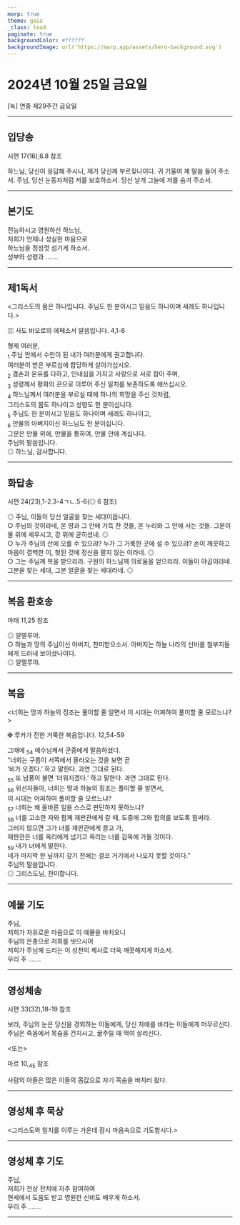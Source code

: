 ```yaml
---
marp: true
theme: gaia
_class: lead
paginate: true
backgroundColor: #ffffff
backgroundImage: url('https://marp.app/assets/hero-background.svg')
---
```


# 2024년 10월 25일 금요일

[녹] 연중 제29주간 금요일  




---

## 입당송

시편 17(16),6.8 참조

하느님, 당신이 응답해 주시니, 제가 당신께 부르짖나이다. 귀 기울여 제 말씀 들어 주소서. 주님, 당신 눈동자처럼 저를 보호하소서. 당신 날개 그늘에 저를 숨겨 주소서.  
  


---

## 본기도

전능하시고 영원하신 하느님,  
저희가 언제나 성실한 마음으로  
하느님을 정성껏 섬기게 하소서.  
성부와 성령과 …….  
  


---

## 제1독서

<그리스도의 몸은 하나입니다. 주님도 한 분이시고 믿음도 하나이며 세례도 하나입니다.>

▥ 사도 바오로의 에페소서 말씀입니다. 4,1-6

형제 여러분,  
<sub>1</sub> 주님 안에서 수인이 된 내가 여러분에게 권고합니다.  
여러분이 받은 부르심에 합당하게 살아가십시오.  
<sub>2</sub> 겸손과 온유를 다하고, 인내심을 가지고 사랑으로 서로 참아 주며,  
<sub>3</sub> 성령께서 평화의 끈으로 이루어 주신 일치를 보존하도록 애쓰십시오.  
<sub>4</sub> 하느님께서 여러분을 부르실 때에 하나의 희망을 주신 것처럼,  
그리스도의 몸도 하나이고 성령도 한 분이십니다.  
<sub>5</sub> 주님도 한 분이시고 믿음도 하나이며 세례도 하나이고,  
<sub>6</sub> 만물의 아버지이신 하느님도 한 분이십니다.  
그분은 만물 위에, 만물을 통하여, 만물 안에 계십니다.  
주님의 말씀입니다.  
◎ 하느님, 감사합니다.  
  


---

## 화답송

시편 24(23),1-2.3-4ㄱㄴ.5-6(◎ 6 참조)

◎ 주님, 이들이 당신 얼굴을 찾는 세대이옵니다.  
○ 주님의 것이라네, 온 땅과 그 안에 가득 찬 것들, 온 누리와 그 안에 사는 것들. 그분이 물 위에 세우시고, 강 위에 굳히셨네. ◎  
○ 누가 주님의 산에 오를 수 있으랴? 누가 그 거룩한 곳에 설 수 있으랴? 손이 깨끗하고 마음이 결백한 이, 헛된 것에 정신을 팔지 않는 이라네. ◎  
○ 그는 주님께 복을 받으리라. 구원의 하느님께 의로움을 얻으리라. 이들이 야곱이라네. 그분을 찾는 세대, 그분 얼굴을 찾는 세대라네. ◎  
  


---

## 복음 환호송

마태 11,25 참조

◎ 알렐루야.  
○ 하늘과 땅의 주님이신 아버지, 찬미받으소서. 아버지는 하늘 나라의 신비를 철부지들에게 드러내 보이셨나이다.  
◎ 알렐루야.  
  


---

## 복음

<너희는 땅과 하늘의 징조는 풀이할 줄 알면서 이 시대는 어찌하여 풀이할 줄 모르느냐?>

✠ 루카가 전한 거룩한 복음입니다. 12,54-59

그때에 <sub>54</sub> 예수님께서 군중에게 말씀하셨다.  
“너희는 구름이 서쪽에서 올라오는 것을 보면 곧  
‘비가 오겠다.’ 하고 말한다. 과연 그대로 된다.  
<sub>55</sub> 또 남풍이 불면 ‘더워지겠다.’ 하고 말한다. 과연 그대로 된다.  
<sub>56</sub> 위선자들아, 너희는 땅과 하늘의 징조는 풀이할 줄 알면서,  
이 시대는 어찌하여 풀이할 줄 모르느냐?  
<sub>57</sub> 너희는 왜 올바른 일을 스스로 판단하지 못하느냐?  
<sub>58</sub> 너를 고소한 자와 함께 재판관에게 갈 때, 도중에 그와 합의를 보도록 힘써라.  
그러지 않으면 그가 너를 재판관에게 끌고 가,  
재판관은 너를 옥리에게 넘기고 옥리는 너를 감옥에 가둘 것이다.  
<sub>59</sub> 내가 너에게 말한다.  
네가 마지막 한 닢까지 갚기 전에는 결코 거기에서 나오지 못할 것이다.”  
주님의 말씀입니다.  
◎ 그리스도님, 찬미합니다.  
  


---

## 예물 기도

주님,  
저희가 자유로운 마음으로 이 예물을 바치오니  
주님의 은총으로 저희를 씻으시어  
저희가 주님께 드리는 이 성찬의 제사로 더욱 깨끗해지게 하소서.  
우리 주 …….  
  


---

## 영성체송

시편 33(32),18-19 참조

보라, 주님의 눈은 당신을 경외하는 이들에게, 당신 자애를 바라는 이들에게 머무르신다. 주님은 죽음에서 목숨을 건지시고, 굶주릴 때 먹여 살리신다.  
  
<또는>  
  
마르 10,<sub>45</sub> 참조  
  
사람의 아들은 많은 이들의 몸값으로 자기 목숨을 바치러 왔다.  


---

## 영성체 후 묵상

<그리스도와 일치를 이루는 가운데 잠시 마음속으로 기도합시다.>  


---

## 영성체 후 기도

주님,  
저희가 천상 잔치에 자주 참여하여  
현세에서 도움도 받고 영원한 신비도 배우게 하소서.  
우리 주 …….  
  


---
